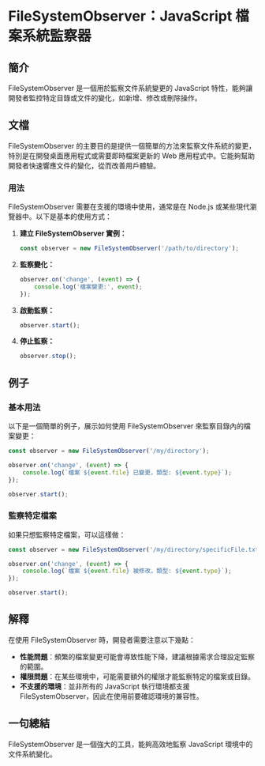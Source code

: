 <!--
Meta Description: # FileSystemObserver：JavaScript 檔案系統監察器 ## 簡介 FileSystemObserver 是一個用於監察文件系統變更的 JavaScript 特性，能夠讓開發者監控特定目錄或文件的變化，如新增、修改或刪除操作。 ## 文檔 FileSystemObserver...
Meta Keywords: filesystemobserver, javascript, observer, event, const
-->

# FileSystemObserver：JavaScript 檔案系統監察器

## 簡介
FileSystemObserver 是一個用於監察文件系統變更的 JavaScript 特性，能夠讓開發者監控特定目錄或文件的變化，如新增、修改或刪除操作。

## 文檔
FileSystemObserver 的主要目的是提供一個簡單的方法來監察文件系統的變更，特別是在開發桌面應用程式或需要即時檔案更新的 Web 應用程式中。它能夠幫助開發者快速響應文件的變化，從而改善用戶體驗。

### 用法
FileSystemObserver 需要在支援的環境中使用，通常是在 Node.js 或某些現代瀏覽器中。以下是基本的使用方式：

1. **建立 FileSystemObserver 實例：**
   ```javascript
   const observer = new FileSystemObserver('/path/to/directory');
   ```

2. **監察變化：**
   ```javascript
   observer.on('change', (event) => {
       console.log('檔案變更:', event);
   });
   ```

3. **啟動監察：**
   ```javascript
   observer.start();
   ```

4. **停止監察：**
   ```javascript
   observer.stop();
   ```

## 例子
### 基本用法
以下是一個簡單的例子，展示如何使用 FileSystemObserver 來監察目錄內的檔案變更：

```javascript
const observer = new FileSystemObserver('/my/directory');

observer.on('change', (event) => {
    console.log(`檔案 ${event.file} 已變更，類型: ${event.type}`);
});

observer.start();
```

### 監察特定檔案
如果只想監察特定檔案，可以這樣做：

```javascript
const observer = new FileSystemObserver('/my/directory/specificFile.txt');

observer.on('change', (event) => {
    console.log(`檔案 ${event.file} 被修改，類型: ${event.type}`);
});

observer.start();
```

## 解釋
在使用 FileSystemObserver 時，開發者需要注意以下幾點：

- **性能問題**：頻繁的檔案變更可能會導致性能下降，建議根據需求合理設定監察的範圍。
- **權限問題**：在某些環境中，可能需要額外的權限才能監察特定的檔案或目錄。
- **不支援的環境**：並非所有的 JavaScript 執行環境都支援 FileSystemObserver，因此在使用前要確認環境的兼容性。

## 一句總結
FileSystemObserver 是一個強大的工具，能夠高效地監察 JavaScript 環境中的文件系統變化。